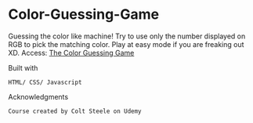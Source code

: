 # Color-Guessing-Game
Guessing the color like machine! Try to use only the number displayed on RGB to pick the matching color. Play at easy mode if you are freaking out XD.
Access: [The Color Guessing Game](https://raw.githack.com/stntsai/Color-Guessing-Game/master/colorGame.html)

Built with
	
	HTML/ CSS/ Javascript
	
Acknowledgments

	Course created by Colt Steele on Udemy

